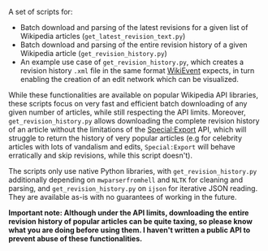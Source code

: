 A set of scripts for:

- Batch download and parsing of the latest revisions for a given list of Wikipedia articles (`get_latest_revision_text.py`)
- Batch download and parsing of the entire revision history of a given Wikipedia article (`get_revision_history.py`)
- An example use case of `get_revision_history.py`, which creates a revision history `.xml` file in the same format [WikiEvent](https://www.inf.uni-konstanz.de/exalgo/software/wikievent/) expects, in turn enabling the creation of an edit network which can be visualized.

While these functionalities are available on popular Wikipedia API libraries, these scripts focus on very fast and efficient batch downloading of any given number of articles, while still respecting the API limits. Moreover, `get_revision_history.py` allows downloading the complete revision history of an article without the limitations of the [Special:Export](https://www.mediawiki.org/wiki/Help:Export) API, which will struggle to return the history of very popular articles (e.g for celebrity articles with lots of vandalism and edits, `Special:Export` will behave erratically and skip revisions, while this script doesn't).

The scripts only use native Python libraries, with `get_revision_history.py` additionally depending on `mwparserfromhell` and `NLTK` for cleaning and parsing, and `get_revision_history.py` on `ijson` for iterative JSON reading. They are available as-is with no guarantees of working in the future.

**Important note: Although under the API limits, downloading the entire revision history of popular articles can be quite taxing, so please know what you are doing before using them. I haven't written a public API to prevent abuse of these functionalities.**
